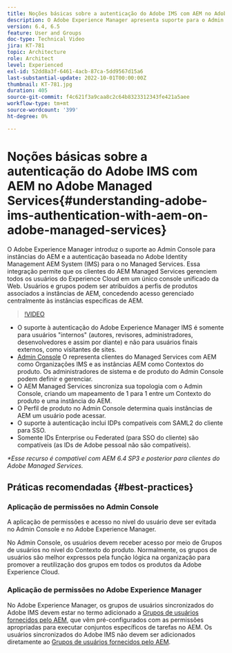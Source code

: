 ```yaml
---
title: Noções básicas sobre a autenticação do Adobe IMS com AEM no Adobe Managed Services
description: O Adobe Experience Manager apresenta suporte para o Admin Console em instâncias do AEM e autenticação baseada no Adobe IMS (Identity Management AEM System) para o no Managed Services.   Essa integração permite que os clientes do AEM Managed Services gerenciem todos os usuários do Experience Cloud em um único console unificado da Web. Usuários e grupos podem ser atribuídos a perfis de produtos associados a instâncias de AEM, concedendo acesso gerenciado centralmente às instâncias específicas de AEM.
version: 6.4, 6.5
feature: User and Groups
doc-type: Technical Video
jira: KT-781
topic: Architecture
role: Architect
level: Experienced
exl-id: 52dd8a3f-6461-4acb-87ca-5dd9567d15a6
last-substantial-update: 2022-10-01T00:00:00Z
thumbnail: KT-781.jpg
duration: 405
source-git-commit: f4c621f3a9caa8c2c64b8323312343fe421a5aee
workflow-type: tm+mt
source-wordcount: '399'
ht-degree: 0%

---
```


# Noções básicas sobre a autenticação do Adobe IMS com AEM no Adobe Managed Services{#understanding-adobe-ims-authentication-with-aem-on-adobe-managed-services}

O Adobe Experience Manager introduz o suporte ao Admin Console para instâncias do AEM e a autenticação baseada no Adobe Identity Management AEM System (IMS) para o no Managed Services.   Essa integração permite que os clientes do AEM Managed Services gerenciem todos os usuários do Experience Cloud em um único console unificado da Web. Usuários e grupos podem ser atribuídos a perfis de produtos associados a instâncias de AEM, concedendo acesso gerenciado centralmente às instâncias específicas de AEM.

>[!VIDEO](https://video.tv.adobe.com/v/26170?quality=12&learn=on)

* O suporte à autenticação do Adobe Experience Manager IMS é somente para usuários &quot;internos&quot; (autores, revisores, administradores, desenvolvedores e assim por diante) e não para usuários finais externos, como visitantes de sites.
* [Admin Console](https://adminconsole.adobe.com/) O representa clientes do Managed Services com AEM como Organizações IMS e as instâncias AEM como Contextos do produto. Os administradores de sistema e de produto do Admin Console podem definir e gerenciar.
* O AEM Managed Services sincroniza sua topologia com o Admin Console, criando um mapeamento de 1 para 1 entre um Contexto do produto e uma instância do AEM.
* O Perfil de produto no Admin Console determina quais instâncias de AEM um usuário pode acessar.
* O suporte à autenticação inclui IDPs compatíveis com SAML2 do cliente para SSO.
* Somente IDs Enterprise ou Federated (para SSO do cliente) são compatíveis (as IDs de Adobe pessoal não são compatíveis).

*&#42;Esse recurso é compatível com AEM 6.4 SP3 e posterior para clientes do Adobe Managed Services.*

## Práticas recomendadas {#best-practices}

### Aplicação de permissões no Admin Console

A aplicação de permissões e acesso no nível do usuário deve ser evitada no Admin Console e no Adobe Experience Manager.

No Admin Console, os usuários devem receber acesso por meio de Grupos de usuários no nível do Contexto do produto. Normalmente, os grupos de usuários são melhor expressos pela função lógica na organização para promover a reutilização dos grupos em todos os produtos da Adobe Experience Cloud.

### Aplicação de permissões no Adobe Experience Manager

No Adobe Experience Manager, os grupos de usuários sincronizados do Adobe IMS devem estar no termo adicionado a [Grupos de usuários fornecidos pelo AEM](https://experienceleague.adobe.com/docs/experience-manager-65/administering/security/security.html), que vêm pré-configurados com as permissões apropriadas para executar conjuntos específicos de tarefas no AEM. Os usuários sincronizados do Adobe IMS não devem ser adicionados diretamente ao [Grupos de usuários fornecidos pelo AEM](https://experienceleague.adobe.com/docs/experience-manager-65/administering/security/security.html).
